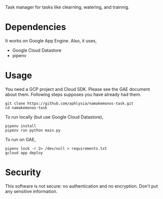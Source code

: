 Task manager for tasks like clearning, watering, and trainnig.


# Dependencies

It works on Google App Engine. Also, it uses,

- Google Cloud Datastore
- pipenv


# Usage

You need a GCP project and Cloud SDK. Please see the GAE document about them. Following steps supposes you have already had them.

```
git clone https://github.com/aphlysia/namakemonos-task.git
cd namakemonos-task
```

To run locally (but use Google Cloud Datastore),

```
pipenv install
pipenv run python main.py
```

To run on GAE,

```
pipenv lock -r 2> /dev/null > requirements.txt
gcloud app deploy
```


# Security

This software is not secure: no authentication and no encryption. Don't put any sensitive information.
